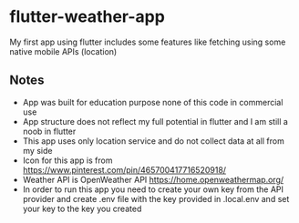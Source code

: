 # flutter-weather-app

My first app using flutter includes some features like fetching using some native mobile APIs (location)

## Notes

- App was built for education purpose none of this code in commercial use
- App structure does not reflect my full potential in flutter and I am still a noob in flutter
- This app uses only location service and do not collect data at all from my side
- Icon for this app is from <https://www.pinterest.com/pin/465700417716520918/>
- Weather API is OpenWeather API <https://home.openweathermap.org/>
- In order to run this app you need to create your own key from the API provider and create .env file with the key provided in .local.env and set your key to the key you created
